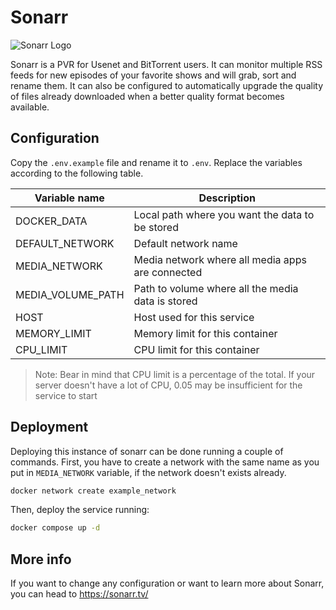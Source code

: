 # Sonarr

![Sonarr Logo](https://i.imgur.com/bXB58Jf.png)

Sonarr is a PVR for Usenet and BitTorrent users. It can monitor multiple RSS feeds for new episodes of your favorite shows and will grab, sort and rename them. It can also be configured to automatically upgrade the quality of files already downloaded when a better quality format becomes available.

## Configuration

Copy the `.env.example` file and rename it to `.env`. Replace the variables according to the following table.

| Variable name           | Description                                      |
|-------------------------|--------------------------------------------------|
| DOCKER_DATA             | Local path where you want the data to be stored  |
| DEFAULT_NETWORK         | Default network name                             |
| MEDIA_NETWORK           | Media network where all media apps are connected |
| MEDIA_VOLUME_PATH       | Path to volume where all the media data is stored|
| HOST                    | Host used for this service                       |
| MEMORY_LIMIT            | Memory limit for this container                  |
| CPU_LIMIT               | CPU limit for this container                     |

> Note: Bear in mind that CPU limit is a percentage of the total. If your server doesn't have a lot of CPU, 0.05 may be insufficient for the service to start

## Deployment

Deploying this instance of sonarr can be done running a couple of commands. First, you have to create a network with the same name as you put in `MEDIA_NETWORK` variable, if the network doesn't exists already.

```bash
docker network create example_network
```

Then, deploy the service running:

```bash
docker compose up -d
```

## More info

If you want to change any configuration or want to learn more about Sonarr, you can head to https://sonarr.tv/